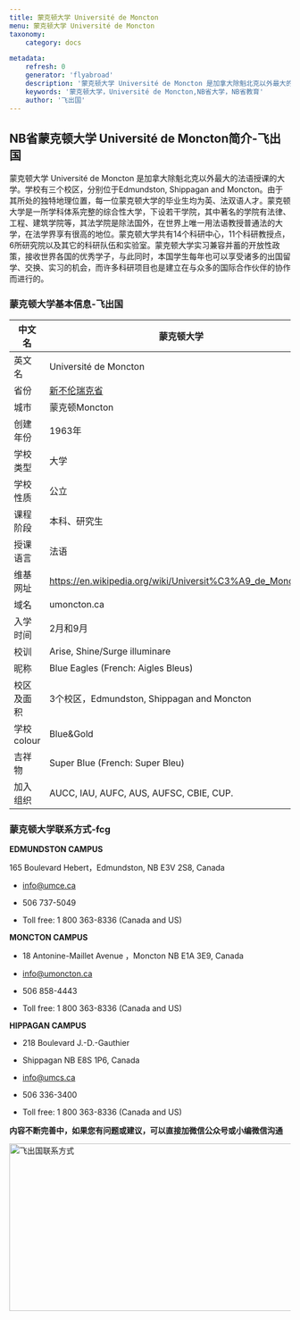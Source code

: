 ```yaml
---
title: 蒙克顿大学 Université de Moncton
menu: 蒙克顿大学 Université de Moncton
taxonomy:
    category: docs

metadata:
    refresh: 0
    generator: 'flyabroad'
    description: '蒙克顿大学 Université de Moncton 是加拿大除魁北克以外最大的法语授课的大学。学校有三个校区，分别位于Edmundston, Shippagan and Moncton。由于其所处的独特地理位置，每一位蒙克顿大学的毕业生均为英、法双语人才。蒙克顿大学是一所学科体系完整的综合性大学，下设若干学院，其中著名的学院有法律、工程、建筑学院等，其法学院是除法国外，在世界上唯一用法语教授普通法的大学，在法学界享有很高的地位。'
    keywords: '蒙克顿大学，Université de Moncton,NB省大学，NB省教育'
    author: '飞出国'
---
```

## NB省蒙克顿大学 Université de Moncton简介-飞出国

蒙克顿大学 Université de Moncton 是加拿大除魁北克以外最大的法语授课的大学。学校有三个校区，分别位于Edmundston, Shippagan and Moncton。由于其所处的独特地理位置，每一位蒙克顿大学的毕业生均为英、法双语人才。蒙克顿大学是一所学科体系完整的综合性大学，下设若干学院，其中著名的学院有法律、工程、建筑学院等，其法学院是除法国外，在世界上唯一用法语教授普通法的大学，在法学界享有很高的地位。蒙克顿大学共有14个科研中心，11个科研教授点，6所研究院以及其它的科研队伍和实验室。蒙克顿大学实习兼容并蓄的开放性政策，接收世界各国的优秀学子，与此同时，本国学生每年也可以享受诸多的出国留学、交换、实习的机会，而许多科研项目也是建立在与众多的国际合作伙伴的协作而进行的。

### 蒙克顿大学基本信息-飞出国

中文名 |  蒙克顿大学
----|-------
英文名 |  Université de Moncton
省份 |  [新不伦瑞克省]
城市 |  蒙克顿Moncton
创建年份 |  1963年
学校类型 | 大学
学校性质 |  公立
课程阶段 |本科、研究生
授课语言 |  法语
维基网址| https://en.wikipedia.org/wiki/Universit%C3%A9_de_Moncton1
域名 |  umoncton.ca
入学时间 |2月和9月
校训 |  Arise, Shine/Surge illuminare
昵称 |  Blue Eagles (French: Aigles Bleus)
校区及面积 | 3个校区，Edmundston, Shippagan and Moncton
学校colour | Blue&Gold
吉祥物 |  Super Blue (French: Super Bleu)
加入组织| AUCC, IAU, AUFC, AUS, AUFSC, CBIE, CUP.

### 蒙克顿大学联系方式-fcg

**EDMUNDSTON CAMPUS**

165 Boulevard Hebert，Edmundston, NB E3V 2S8, Canada

* info@umce.ca

* 506 737-5049

* Toll free: 1 800 363-8336 (Canada and US)

**MONCTON CAMPUS**

* 18 Antonine-Maillet Avenue ，Moncton NB E1A 3E9, Canada

* info@umoncton.ca

* 506 858-4443

* Toll free: 1 800 363-8336 (Canada and US)

**HIPPAGAN CAMPUS**

* 218 Boulevard J.-D.-Gauthier 

* Shippagan NB E8S 1P6, Canada

* info@umcs.ca

* 506 336-3400

* Toll free: 1 800 363-8336 (Canada and US)

**内容不断完善中，如果您有问题或建议，可以直接加微信公众号或小编微信沟通**

<img src="http://wx1.sinaimg.cn/mw1024/892c310fly1fgkvndf1s9j20p008d0v3.jpg" width = "900" height = "300" alt="飞出国联系方式" align=center />

[新不伦瑞克省]:/ca/nb

